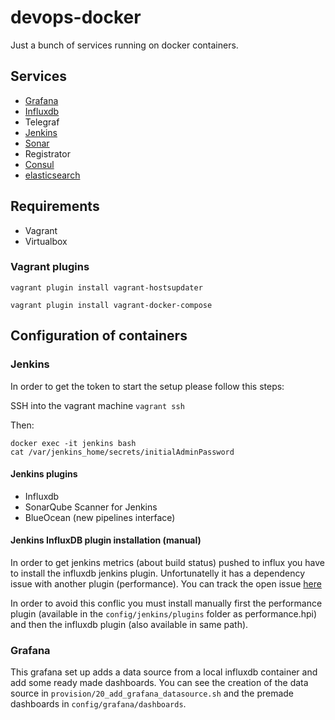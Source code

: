 # devops-docker

Just a bunch of services running on docker containers.

## Services

- [Grafana](local.dev:3000)
- [Influxdb](local.dev:8083)
- Telegraf
- [Jenkins](local.dev:8080)
- [Sonar](local.dev:9000)
- Registrator
- [Consul](local.dev:8500)
- [elasticsearch](local.dev:9200)


## Requirements 

- Vagrant
- Virtualbox

### Vagrant plugins

```
vagrant plugin install vagrant-hostsupdater
```

```
vagrant plugin install vagrant-docker-compose
```

## Configuration of containers

### Jenkins

In order to get the token to start the setup please follow this steps:

SSH into the vagrant machine ````vagrant ssh````

Then:

````
docker exec -it jenkins bash
cat /var/jenkins_home/secrets/initialAdminPassword
````

#### Jenkins plugins

- Influxdb
- SonarQube Scanner for Jenkins	
- BlueOcean (new pipelines interface)

#### Jenkins InfluxDB plugin installation (manual)

In order to get jenkins metrics (about build status) pushed to influx you have to install the influxdb jenkins plugin. Unfortunatelly it has a dependency issue with another plugin (performance).
You can track the open issue [here](https://issues.jenkins-ci.org/browse/JENKINS-43539?page=com.atlassian.jira.plugin.system.issuetabpanels%3Achangehistory-tabpanel)

In order to avoid this conflic you must install manually first the performance plugin (available in the ````config/jenkins/plugins```` folder as performance.hpi) and then the influxdb plugin (also available in same path).

### Grafana

This grafana set up adds a data source from a local influxdb container and add some ready made dashboards. You can see the creation of the data source in ````provision/20_add_grafana_datasource.sh```` and the premade dashboards in ````config/grafana/dashboards````. 